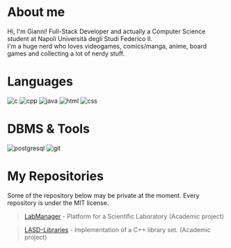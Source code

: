 # About me
Hi, I'm Gianni! Full-Stack Developer and actually a Computer Science student at Napoli Università degli Studi Federico II.\
I'm a huge nerd who loves videogames, comics/manga, anime, board games and collecting a lot of nerdy stuff.

# Languages
![c](https://user-images.githubusercontent.com/43990877/213594305-b92e68b1-596d-484f-85fe-2727a776ee1b.png)
![cpp](https://user-images.githubusercontent.com/43990877/213594315-ccf437ad-3eff-4be0-9ffd-9dc9628c2d09.png)
![java](https://user-images.githubusercontent.com/43990877/213594324-66b39a47-6a62-4344-845d-d867bca4cdab.png)
![html](https://github.com/Gazen27/Gazen27/assets/43990877/bef7dda9-565c-4d84-86d7-ede836aedcc3)
![css](https://github.com/Gazen27/Gazen27/assets/43990877/fa8305f9-719b-4331-a1ed-690e7c1e55cd)


# DBMS & Tools
![postgresql](https://user-images.githubusercontent.com/43990877/213594344-2d9d8ec9-587f-4afe-86b9-cea1fd0223e8.png)
![git](https://user-images.githubusercontent.com/43990877/215758384-e534f342-bd51-4a92-8bac-9d9b914360f7.png)

# My Repositories
Some of the repository below may be private at the moment. Every repository is under the MIT license.
> [LabManager](https://github.com/Gazen27/LabManager) - Platform for a Scientific Laboratory (Academic project)

> [LASD-Libraries](https://github.com/Gazen27/LASD-Libraries) - Implementation of a C++ library set. (Academic project)
